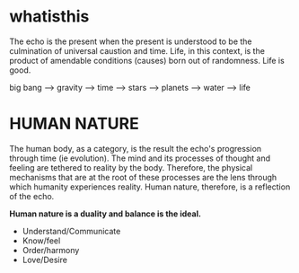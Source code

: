 # whatisthis

The echo is the present when the present is understood to be the culmination of universal caustion and time. Life, in this context, is the product of amendable conditions (causes) born out of randomness. Life is good.

big bang --> gravity --> time --> stars --> planets --> water --> life


# HUMAN NATURE
The human body, as a category, is the result the echo's progression through time (ie evolution). The mind 
and its processes of thought and feeling are tethered to reality by the body. Therefore, the physical 
mechanisms that are at the root of these processes are the lens through which humanity experiences reality.
Human nature, therefore, is a reflection of the echo. 

**Human nature is a duality and balance is the ideal.**
* Understand/Communicate
* Know/feel
* Order/harmony
* Love/Desire
